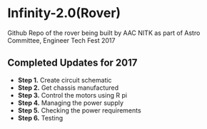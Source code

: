 Infinity-2.0(Rover)
======

Github Repo of the rover being built by AAC NITK as part of Astro Committee, Engineer Tech Fest 2017

## Completed Updates for 2017

* **Step 1.** Create circuit schematic  
* **Step 2.** Get chassis manufactured 
* **Step 3.** Control the motors using R pi
* **Step 4.** Managing the power supply
* **Step 5.** Checking the power requirements
* **Step 6.** Testing
